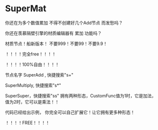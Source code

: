 # SuperMat
你还在为多个数值累加 不得不创建好几个Add节点 而发愁吗？

你还在羡慕隔壁引擎的材质编辑器有 累加 功能吗？

材质节点！船新版本！ 不要999！不要99！不要9.9！

！！！！完全free！！！！

！！！！100%自由！！！！

节点名字 SuperAdd , 快捷搜索"s+"

SuperMultiply, 快捷搜索"s*"

SuperSuper，快捷搜索"ss" 拥有两种形态，CustomFunc值为1时，它是加法， 值为2时，它可以是乘法！！

代码已经给出示例， 你完全可以自己扩展它！让它拥有更多种形态！

！！！！FREE！！！！
